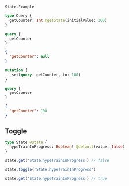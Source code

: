 ```snapshot2
State.Example
```

```graphql
type Query {
  getCounter: Int @getState(initialValue: 100)
}
```

```graphql
query {
  getCounter
}
```

```json
{
  "getCounter": null
}
```

```graphql
mutation {
  _set(query: getCounter, to: 100)
}
```

```graphql
query {
  getCounter
}
```

```json
{
  "getCounter": 100
}
```

## Toggle

```graphql
type State @state {
  hypeTrainInProgress: Boolean! @default(value: false)
}
```

```javascript
state.get('State.hypeTrainInProgress') // false

state.toggle('State.hypeTrainInProgress')

state.get('State.hypeTrainInProgress') // true
```
